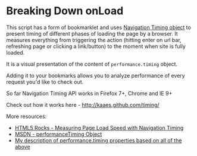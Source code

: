 Breaking Down onLoad
====================

This script has a form of bookmarklet and uses [Navigation Timing object](https://dvcs.w3.org/hg/webperf/raw-file/tip/specs/NavigationTiming/Overview.html) to present timing of different phases of loading the page by a browser. It measures everything from triggering the action (hitting enter on url bar, refreshing page or clicking a link/button) to the moment when site is fully loaded.

It is a visual presentation of the content of `performance.timing`  object.

Adding it to your bookmarks allows you to analyze performance of every request you'd like to check out.

So far Navigation Timing API works in Firefox 7+, Chrome and IE 9+

Check out how it works here - http://kaaes.github.com/timing/

More resources:
* [HTML5 Rocks - Measuring Page Load Speed with Navigation Timing](http://www.html5rocks.com/en/tutorials/webperformance/basics/)
* [MSDN - performanceTiming Object](http://msdn.microsoft.com/en-us/library/ff975075)
* [My description of performance.timing properties based on all of the above](info.html)